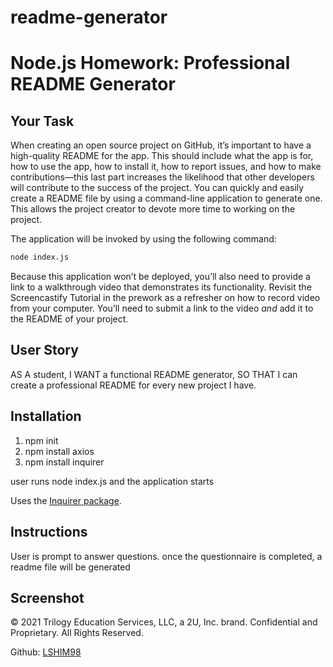 # readme-generator
# Node.js Homework: Professional README Generator

## Your Task

When creating an open source project on GitHub, it’s important to have a high-quality README for the app. This should include what the app is for, how to use the app, how to install it, how to report issues, and how to make contributions&mdash;this last part increases the likelihood that other developers will contribute to the success of the project. You can quickly and easily create a README file by using a command-line application to generate one. This allows the project creator to devote more time to working on the project.

The application will be invoked by using the following command:

```bash
node index.js
```

Because this application won’t be deployed, you’ll also need to provide a link to a walkthrough video that demonstrates its functionality. Revisit the Screencastify Tutorial in the prework as a refresher on how to record video from your computer. You’ll need to submit a link to the video _and_ add it to the README of your project.


## User Story

AS A student, I WANT a functional README generator, SO THAT I can  create a professional README for every new project I have.


## Installation

1. npm init
2. npm install axios
3. npm install inquirer

user runs node index.js and the application starts

Uses the [Inquirer package](https://www.npmjs.com/package/inquirer).


## Instructions
User is prompt to answer questions. once the questionnaire is completed, a readme file will be generated


## Screenshot



© 2021 Trilogy Education Services, LLC, a 2U, Inc. brand. Confidential and Proprietary. All Rights Reserved.

Github: [LSHIM98](https://api.github.com/users/lshim98)

